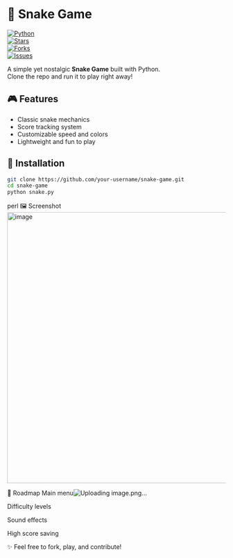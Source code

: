 # 🐍 Snake Game

[![Python](https://img.shields.io/badge/python-3.x-blue.svg)](https://www.python.org/)  
[![Stars](https://img.shields.io/github/stars/pacpac-ux/snake-game.svg?style=social)](https://github.com/pacpac-ux/snake-game/stargazers)  
[![Forks](https://img.shields.io/github/forks/your-username/snake-game.svg?style=social)](https://github.com/pacpac-ux/snake-game/network/members)  
[![Issues](https://img.shields.io/github/issues/pacpac-ux/snake-game.svg)](https://github.com/your-username/snake-game/issues)  

A simple yet nostalgic **Snake Game** built with Python.  
Clone the repo and run it to play right away!

## 🎮 Features
- Classic snake mechanics  
- Score tracking system  
- Customizable speed and colors  
- Lightweight and fun to play  

## 🚀 Installation
```bash
git clone https://github.com/your-username/snake-game.git
cd snake-game
python snake.py
```
perl
🖼️ Screenshot
<img width="596" height="624" alt="image" src="https://github.com/user-attachments/assets/c8935e06-90bb-4a8c-8d8e-c057ae1c817b" />



📌 Roadmap
Main menu![Uploading image.png…]()


Difficulty levels

Sound effects

High score saving

✨ Feel free to fork, play, and contribute!


